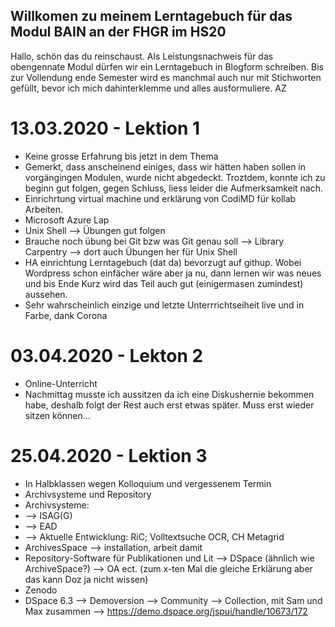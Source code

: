 ## Willkomen zu meinem Lerntagebuch für das Modul BAIN an der FHGR im HS20 

Hallo, schön das du reinschaust. Als Leistungsnachweis für das obengennate Modul dürfen wir ein Lerntagebuch in Blogform schreiben. Bis zur Vollendung ende Semester wird es manchmal auch nur mit Stichworten gefüllt, bevor ich mich dahinterklemme und alles ausformuliere. 
AZ

# 13.03.2020 - Lektion 1

* Keine grosse Erfahrung bis jetzt in dem Thema
* Gemerkt, dass anscheinend einiges, dass wir hätten haben sollen in vorgängingen Modulen, wurde nicht abgedeckt. Troztdem, konnte ich zu beginn gut folgen, gegen Schluss, liess leider die Aufmerksamkeit nach.
* Einrichrtung virtual machine und erklärung von  CodiMD für kollab Arbeiten.
* Microsoft Azure Lap
* Unix Shell --> Übungen gut folgen
* Brauche noch übung bei Git bzw was Git genau soll --> Library Carpentry --> dort auch Übungen her für Unix Shell
* HA einrichtung Lerntagebuch (dat da) bevorzugt auf githup. Wobei Wordpress schon einfächer wäre aber ja nu, dann lernen wir was neues und bis Ende Kurz wird das Teil auch gut (einigermasen zumindest) aussehen.
* Sehr wahrscheinlich einzige und letzte Unterrrichtseiheit live und in Farbe, dank Corona

# 03.04.2020 - Lekton 2

* Online-Unterricht
* Nachmittag musste ich aussitzen da ich eine Diskushernie bekommen habe, deshalb folgt der Rest auch erst etwas später. Muss erst wieder sitzen können...

# 25.04.2020 - Lektion 3
* In Halbklassen wegen Kolloquium und vergessenem Termin
* Archivsysteme und Repository
* Archivsysteme:
* --> ISAG(G)
* --> EAD
* --> Aktuelle Entwicklung: RiC; Volltextsuche OCR, CH Metagrid
* ArchivesSpace --> installation, arbeit damit
* Repository-Software für Publikationen und Lit --> DSpace (ähnlich wie ArchiveSpace?) --> OA ect. (zum x-ten Mal die gleiche Erklärung aber das kann Doz ja nicht wissen)
* Zenodo
* DSpace 6.3 --> Demoversion --> Community --> Collection, mit Sam und Max zusammen --> https://demo.dspace.org/jspui/handle/10673/172
